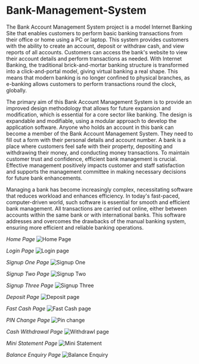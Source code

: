 # Bank-Management-System

The Bank Account Management System project is a model Internet Banking Site that enables customers to perform basic banking transactions from their office or home using a PC or laptop. This system provides customers with the ability to create an account, deposit or withdraw cash, and view reports of all accounts. Customers can access the bank's website to view their account details and perform transactions as needed. With Internet Banking, the traditional brick-and-mortar banking structure is transformed into a click-and-portal model, giving virtual banking a real shape. This means that modern banking is no longer confined to physical branches, as e-banking allows customers to perform transactions round the clock, globally.

The primary aim of this Bank Account Management System is to provide an improved design methodology that allows for future expansion and modification, which is essential for a core sector like banking. The design is expandable and modifiable, using a modular approach to develop the application software.
Anyone who holds an account in this bank can become a member of the Bank Account Management System. They need to fill out a form with their personal details and account number. A bank is a place where customers feel safe with their property, depositing and withdrawing their money, and conducting money transactions. To maintain customer trust and confidence, efficient bank management is crucial. Effective management positively impacts customer and staff satisfaction and supports the management committee in making necessary decisions for future bank enhancements.

Managing a bank has become increasingly complex, necessitating software that reduces workload and enhances efficiency. In today's fast-paced, computer-driven world, such software is essential for smooth and efficient bank management.
All transactions are carried out online, either between accounts within the same bank or with international banks. This software addresses and overcomes the drawbacks of the manual banking system, ensuring more efficient and reliable banking operations.



*Home Page*
![Home Page](https://github.com/user-attachments/assets/593df2d0-2500-4609-9f27-e562fd65774e)


*Login Page*
![Login page](https://github.com/user-attachments/assets/878a1813-8d15-461b-836e-733e7e68a555)


*Signup One Page*
![Signup One](https://github.com/user-attachments/assets/cb391db6-5204-464e-a365-2c7d245ddd92)


*Signup Two Page*
![Signup Two](https://github.com/user-attachments/assets/0d9a08df-ee72-49ff-8169-8eaaf42ab425)


*Signup Three Page*
![Signup Three](https://github.com/user-attachments/assets/49a296ca-74f8-4f36-8658-d5c124718329)


*Deposit Page*
![Deposit page](https://github.com/user-attachments/assets/92d30d26-7905-462f-a4b1-1d80135cb675)


*Fast Cash Page*
![Fast Cash page](https://github.com/user-attachments/assets/078f051d-a2a5-4378-9946-26e601d2be7f)


*PIN Change Page*
![Pin change](https://github.com/user-attachments/assets/29eedbe0-ac6b-44c4-aea9-d55d9c1120c2)


*Cash Withdrawal Page*
![Withdrawl page](https://github.com/user-attachments/assets/2e8aafc8-06f4-4f2d-bd68-7f1659361a42)


*Mini Statement Page*
![Mini Statement](https://github.com/user-attachments/assets/5ae326be-2bef-41bf-86b3-e2d5ada2d88c)


*Balance Enquiry Page*
![Balance Enquiry](https://github.com/user-attachments/assets/6ac21702-8fa1-460b-8417-91fe5a56c99c)
